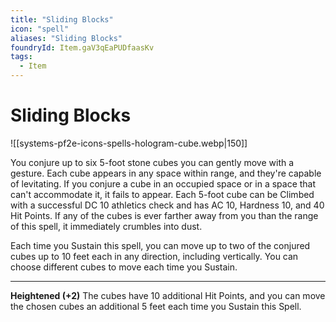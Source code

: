 ```yaml
---
title: "Sliding Blocks"
icon: "spell"
aliases: "Sliding Blocks"
foundryId: Item.gaV3qEaPUDfaasKv
tags:
  - Item
---
```


# Sliding Blocks
![[systems-pf2e-icons-spells-hologram-cube.webp|150]]

You conjure up to six 5-foot stone cubes you can gently move with a gesture. Each cube appears in any space within range, and they're capable of levitating. If you conjure a cube in an occupied space or in a space that can't accommodate it, it fails to appear. Each 5-foot cube can be Climbed with a successful DC 10 athletics check and has AC 10, Hardness 10, and 40 Hit Points. If any of the cubes is ever farther away from you than the range of this spell, it immediately crumbles into dust.

Each time you Sustain this spell, you can move up to two of the conjured cubes up to 10 feet each in any direction, including vertically. You can choose different cubes to move each time you Sustain.

* * *

**Heightened (+2)** The cubes have 10 additional Hit Points, and you can move the chosen cubes an additional 5 feet each time you Sustain this Spell.
